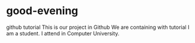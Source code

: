 # good-evening
github tutorial
This is our project in Github
We are containing with tutorial
I am a student.
I attend in Computer University.
